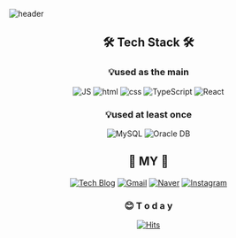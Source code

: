 

<!--
**pkb9239/pkb9239** is a ✨ _special_ ✨ repository because its `README.md` (this file) appears on your GitHub profile.

Here are some ideas to get you started:

- 🔭 I’m currently working on ...
- 🌱 I’m currently learning ...
- 👯 I’m looking to collaborate on ...
- 🤔 I’m looking for help with ...
- 💬 Ask me about ...
- 📫 How to reach me: ...
- 😄 Pronouns: ...
- ⚡ Fun fact: ...
-->

![header](https://capsule-render.vercel.app/api?type=egg&color=gradient&height=400&section=header&text=Welcome&fontSize=90&animation=twinkling)
<div align=center>


## 🛠️ Tech Stack 🛠️
### 💡used as the main
![JS](https://img.shields.io/badge/JavaScript-F7DF1E?style=flat-square&logo=JavaScript&logoColor=black) ![html](https://img.shields.io/badge/Html-E34F26?style=flat-square&logo=Html5&logoColor=white) ![css](https://img.shields.io/badge/CSS-1572B6?style=flat-square&logo=CSS3&logoColor=white)  ![TypeScript](https://img.shields.io/badge/TypeScript.js-3178C6?style=flat-square&logo=TypeScript&logoColor=white) ![React](https://img.shields.io/badge/React%20-61DAFB?style=flat-square&logo=React&logoColor=black) 


### 💡used at least once
![MySQL](https://img.shields.io/badge/MySQL-4479A1?style=flat-square&logo=MySQL&logoColor=white)  ![Oracle DB](https://img.shields.io/badge/Oracle-F80000?style=flat-square&logo=oracle&logoColor=white)
## 💫 MY 💫 
[![Tech Blog](https://img.shields.io/badge/Blog-FF5722?style=flat-square&logo=blogger&logoColor=white)](https://pkb9239.github.io/)   [![Gmail](https://img.shields.io/badge/Gmail-EA4335?style=flat-square&logo=Gmail&logoColor=white)](mailto:one.pkb9239@gmail.com) [![Naver](https://img.shields.io/badge/Naver-03C75A?style=flat-square&logo=Naver&logoColor=white)](mailto:one.pkb8839@naver.com) [![Instagram](https://img.shields.io/badge/Instagram-E4405F?style=flat-square&logo=Instagram&logoColor=white)](https://www.instagram.com/pkb_pl/)

### 😊 T o d a y 

[![Hits](https://hits.seeyoufarm.com/api/count/incr/badge.svg?url=https%3A%2F%2Fgithub.com%2Fpkb9239&count_bg=%23C83D50&title_bg=%23827F78&icon=jenkins.svg&icon_color=%23E7E7E7&title=hits&edge_flat=false)](https://hits.seeyoufarm.com)
  </div>
